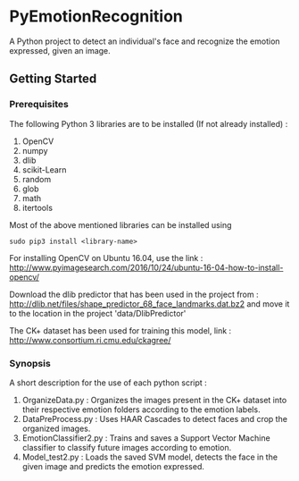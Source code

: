 # PyEmotionRecognition
A Python project to detect an individual's face and recognize the emotion expressed, given an image.

## Getting Started
### Prerequisites
The following Python 3 libraries are to be installed (If not already installed) :
1) OpenCV
2) numpy
3) dlib
4) scikit-Learn
5) random
6) glob
7) math
8) itertools

Most of the above mentioned libraries can be installed using 
```
sudo pip3 install <library-name>
```

For installing OpenCV on Ubuntu 16.04, use the link : 
http://www.pyimagesearch.com/2016/10/24/ubuntu-16-04-how-to-install-opencv/

Download the dlib predictor that has been used in the project from : 
http://dlib.net/files/shape_predictor_68_face_landmarks.dat.bz2
and move it to the location in the project 'data/DlibPredictor'

The CK+ dataset has been used for training this model, link : http://www.consortium.ri.cmu.edu/ckagree/

### Synopsis
A short description for the use of each python script :
1) OrganizeData.py       : Organizes the images present in the CK+ dataset into their respective emotion folders according to the                            emotion labels.
2) DataPreProcess.py     : Uses HAAR Cascades to detect faces and crop the organized images.
3) EmotionClassifier2.py : Trains and saves a Support Vector Machine classifier to classify future images                                                    according to emotion.
4) Model_test2.py        : Loads the saved SVM model, detects the face in the given image and predicts the emotion expressed.

